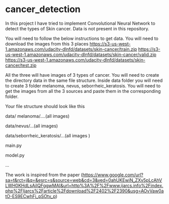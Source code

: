 # cancer_detection

In this project I have tried to implement Convolutional Neural Network to detect the types of Skin cancer. 
Data is not present in this repository.

You will need to follow the below instructions to get data.
You will need to download the images from this 3 places 
https://s3-us-west-1.amazonaws.com/udacity-dlnfd/datasets/skin-cancer/train.zip
https://s3-us-west-1.amazonaws.com/udacity-dlnfd/datasets/skin-cancer/valid.zip
https://s3-us-west-1.amazonaws.com/udacity-dlnfd/datasets/skin-cancer/test.zip

All the three will have images  of 3 types of cancer. You will need to create the directory data in the same file structure. 
Inside data folder you will need to create 3 folder melanoma, nevus, seborrheic_keratosis. You will need to get the images 
from all the 3 sources and paste them in the corresponding folder.

Your file structure should look like this 

data/ melanoma/....(all images)

data/nevus/...(all images)

data/seborrheic_keratosis/...(all images )

main.py

model.py

...



The work is inspired from the paper (https://www.google.com/url?sa=t&rct=j&q=&esrc=s&source=web&cd=3&ved=0ahUKEwiN_ZXv5pLcAhVLWH0KHdLsAiIQFggwMAI&url=http%3A%2F%2Fwww.ijarcs.info%2Findex.php%2FIjarcs%2Farticle%2Fdownload%2F2402%2F2390&usg=AOvVaw0atO-ES9ECwhFj_pSOtv_p)

